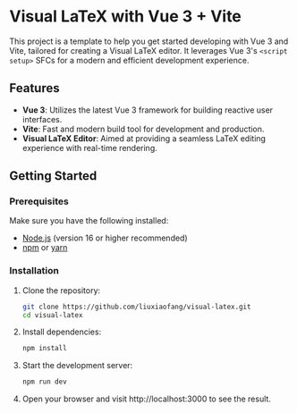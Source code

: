 # Visual LaTeX with Vue 3 + Vite

This project is a template to help you get started developing with Vue 3 and Vite, tailored for creating a Visual LaTeX editor. It leverages Vue 3's `<script setup>` SFCs for a modern and efficient development experience.

## Features

- **Vue 3**: Utilizes the latest Vue 3 framework for building reactive user interfaces.
- **Vite**: Fast and modern build tool for development and production.
- **Visual LaTeX Editor**: Aimed at providing a seamless LaTeX editing experience with real-time rendering.

## Getting Started

### Prerequisites

Make sure you have the following installed:

- [Node.js](https://nodejs.org/) (version 16 or higher recommended)
- [npm](https://www.npmjs.com/) or [yarn](https://yarnpkg.com/)

### Installation

1. Clone the repository:
   ```bash
   git clone https://github.com/liuxiaofang/visual-latex.git
   cd visual-latex
   ```
2. Install dependencies:
   ```bash
   npm install
   ```
3. Start the development server:
   ```bash
   npm run dev
   ```
4. Open your browser and visit http://localhost:3000 to see the result.
   